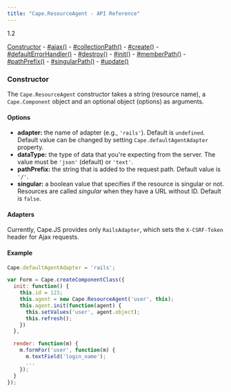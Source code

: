 ```yaml
---
title: "Cape.ResourceAgent - API Reference"
---
```


<span class="badge alert-info">1.2</span>

[Constructor](#constructor) -
[#ajax()](#ajax) -
[#collectionPath()](#collection-path) -
[#create()](#create) -
[#defaultErrorHandler()](#default-error-hander) -
[#destroy()](#destroy) -
[#init()](#init) -
[#memberPath()](#member-path) -
[#pathPrefix()](#path-prefix) -
[#singularPath()](#singular-path) -
[#update()](#update)

<a class="anchor" id="constructor"></a>
### Constructor

The `Cape.ResourceAgent` constructor takes a string (resource name),
a `Cape.Component` object and an optional object (options) as arguments.

#### Options

* **adapter:** the name of adapter (e.g., `'rails'`). Default is `undefined`.
  Default value can be changed by setting `Cape.defaultAgentAdapter` property.
* **dataType:** the type of data that you're expecting from the server.
  The value must be `'json'` (default) or `'text'`.
* **pathPrefix:** the string that is added to the request path.
  Default value is `'/'`.
* **singular:** a boolean value that specifies if the resource is singular or not.
  Resources are called _singular_ when they have a URL without ID. Default is `false`.

#### Adapters

Currently, Cape.JS provides only `RailsAdapter`, which sets the `X-CSRF-Token` header
for Ajax requests.

#### Example

```javascript
Cape.defaultAgentAdapter = 'rails';

var Form = Cape.createComponentClass({
  init: function() {
    this.id = 123;
    this.agent = new Cape.ResourceAgent('user', this);
    this.agent.init(function(agent) {
      this.setValues('user', agent.object);
      this.refresh();
    })
  },

  render: function(m) {
    m.formFor('user', function(m) {
      m.textField('login_name');
      ...
    });
  }
});
```
